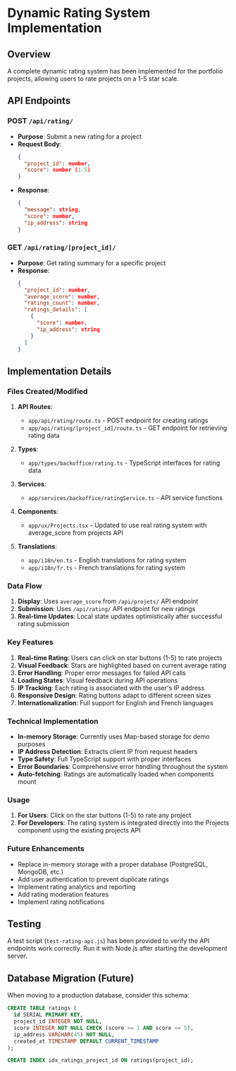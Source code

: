 # Dynamic Rating System Implementation

## Overview
A complete dynamic rating system has been implemented for the portfolio projects, allowing users to rate projects on a 1-5 star scale.

## API Endpoints

### POST `/api/rating/`
- **Purpose**: Submit a new rating for a project
- **Request Body**: 
  ```json
  {
    "project_id": number,
    "score": number (1-5)
  }
  ```
- **Response**: 
  ```json
  {
    "message": string,
    "score": number,
    "ip_address": string
  }
  ```

### GET `/api/rating/[project_id]/`
- **Purpose**: Get rating summary for a specific project
- **Response**: 
  ```json
  {
    "project_id": number,
    "average_score": number,
    "ratings_count": number,
    "ratings_details": [
      {
        "score": number,
        "ip_address": string
      }
    ]
  }
  ```

## Implementation Details

### Files Created/Modified

1. **API Routes**:
   - `app/api/rating/route.ts` - POST endpoint for creating ratings
   - `app/api/rating/[project_id]/route.ts` - GET endpoint for retrieving rating data

2. **Types**:
   - `app/types/backoffice/rating.ts` - TypeScript interfaces for rating data

3. **Services**:
   - `app/services/backoffice/ratingService.ts` - API service functions

4. **Components**:
   - `app/ux/Projects.tsx` - Updated to use real rating system with average_score from projects API

5. **Translations**:
   - `app/i18n/en.ts` - English translations for rating system
   - `app/i18n/fr.ts` - French translations for rating system

### Data Flow

1. **Display**: Uses `average_score` from `/api/projets/` API endpoint
2. **Submission**: Uses `/api/rating/` API endpoint for new ratings
3. **Real-time Updates**: Local state updates optimistically after successful rating submission

### Key Features

1. **Real-time Rating**: Users can click on star buttons (1-5) to rate projects
2. **Visual Feedback**: Stars are highlighted based on current average rating
3. **Error Handling**: Proper error messages for failed API calls
4. **Loading States**: Visual feedback during API operations
5. **IP Tracking**: Each rating is associated with the user's IP address
6. **Responsive Design**: Rating buttons adapt to different screen sizes
7. **Internationalization**: Full support for English and French languages

### Technical Implementation

- **In-memory Storage**: Currently uses Map-based storage for demo purposes
- **IP Address Detection**: Extracts client IP from request headers
- **Type Safety**: Full TypeScript support with proper interfaces
- **Error Boundaries**: Comprehensive error handling throughout the system
- **Auto-fetching**: Ratings are automatically loaded when components mount

### Usage

1. **For Users**: Click on the star buttons (1-5) to rate any project
2. **For Developers**: The rating system is integrated directly into the Projects component using the existing projects API

### Future Enhancements

- Replace in-memory storage with a proper database (PostgreSQL, MongoDB, etc.)
- Add user authentication to prevent duplicate ratings
- Implement rating analytics and reporting
- Add rating moderation features
- Implement rating notifications

## Testing

A test script (`test-rating-api.js`) has been provided to verify the API endpoints work correctly. Run it with Node.js after starting the development server.

## Database Migration (Future)

When moving to a production database, consider this schema:

```sql
CREATE TABLE ratings (
  id SERIAL PRIMARY KEY,
  project_id INTEGER NOT NULL,
  score INTEGER NOT NULL CHECK (score >= 1 AND score <= 5),
  ip_address VARCHAR(45) NOT NULL,
  created_at TIMESTAMP DEFAULT CURRENT_TIMESTAMP
);

CREATE INDEX idx_ratings_project_id ON ratings(project_id);
```
